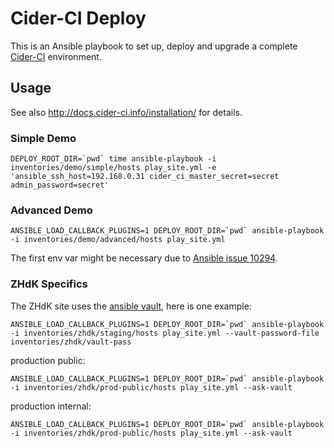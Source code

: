 Cider-CI Deploy
===============

This is an Ansible playbook to set up, deploy and upgrade a complete
[Cider-CI](https://github.com/cider-ci/cider-ci) environment.


Usage
-----

See also <http://docs.cider-ci.info/installation/> for details.


### Simple Demo


    DEPLOY_ROOT_DIR=`pwd` time ansible-playbook -i inventories/demo/simple/hosts play_site.yml -e 'ansible_ssh_host=192.168.0.31 cider_ci_master_secret=secret admin_password=secret'

### Advanced Demo

    ANSIBLE_LOAD_CALLBACK_PLUGINS=1 DEPLOY_ROOT_DIR=`pwd` ansible-playbook -i inventories/demo/advanced/hosts play_site.yml

The first env var might be necessary due to
[Ansible issue 10294](https://github.com/ansible/ansible/issues/10294).

### ZHdK Specifics

The ZHdK site uses the [ansible vault](https://docs.ansible.com/playbooks_vault.html), here is one example:

    ANSIBLE_LOAD_CALLBACK_PLUGINS=1 DEPLOY_ROOT_DIR=`pwd` ansible-playbook -i inventories/zhdk/staging/hosts play_site.yml --vault-password-file inventories/zhdk/vault-pass

production public:

    ANSIBLE_LOAD_CALLBACK_PLUGINS=1 DEPLOY_ROOT_DIR=`pwd` ansible-playbook -i inventories/zhdk/prod-public/hosts play_site.yml --ask-vault

production internal:

    ANSIBLE_LOAD_CALLBACK_PLUGINS=1 DEPLOY_ROOT_DIR=`pwd` ansible-playbook -i inventories/zhdk/prod-public/hosts play_site.yml --ask-vault


